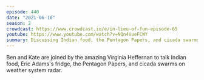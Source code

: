 ```yaml
---
episode: 440
date: "2021-06-10"
season: 2
crowdcast: https://www.crowdcast.io/e/in-lieu-of-fun-episode-65
youtube: https://www.youtube.com/watch?v=NQn4VueFCWY
summary: Discussing Indian food, the Pentagon Papers, and cicada swarms
---
```

Ben and Kate are joined by the amazing Virginia Heffernan to talk Indian food, Eric Adams's fridge, the Pentagon Papers, and cicada swarms on weather system radar.
